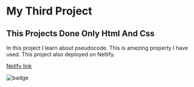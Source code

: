 # My Third Project

## This Projects Done Only Html And Css

In this project I learn about pseudocode. 
This is amezing property I have used.
This project also deployed on Netlify.

[Netlfy link]()

![badge]()